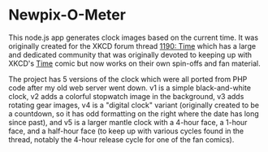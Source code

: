 Newpix-O-Meter
==============

This node.js app generates clock images based on the current time. It was originally created for the XKCD forum thread [1190: Time](http://forums.xkcd.com/viewtopic.php?f=7&t=101043) which has a large and dedicated community that was originally devoted to keeping up with XKCD's [Time](http://xkcd.com/1190/) comic but now works on their own spin-offs and fan material. 

The project has 5 versions of the clock which were all ported from PHP code after my old web server went down. v1 is a simple black-and-white clock, v2 adds a colorful stopwatch image in the background, v3 adds rotating gear images, v4 is a "digital clock" variant (originally created to be a countdown, so it has odd formatting on the right where the date has long since past), and v5 is a larger mantle clock with a 4-hour face, a 1-hour face, and a half-hour face (to keep up with various cycles found in the thread, notably the 4-hour release cycle for one of the fan comics).
